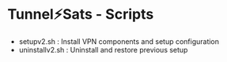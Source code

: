 # Tunnel⚡️Sats - Scripts

- setupv2.sh : Install VPN components and setup configuration
- uninstallv2.sh : Uninstall and restore previous setup

